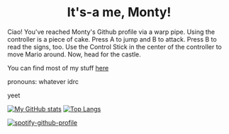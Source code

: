 <h1 align=center>It's-a me, Monty!</h1>



Ciao! You've reached Monty's Github profile via a warp pipe. Using the controller is a piece of cake. Press A to jump and B to attack. Press B to read the signs, too. Use the Control Stick in the center of the controller to move Mario around. Now, head for the castle.


You can find most of my stuff [here](https://www.monty.ga/)

pronouns: whatever idrc

yeet

[![My GitHub stats](https://github-readme-stats.vercel.app/api?username=montylion&show_icons=true&count_private=true&bg_color=161B22&title_color=2F90FF&text_color=ECF4FF&icon_color=2F90FF&hide_border=true&custom_title=My%20GitHub%20Stats)](https://github.com/montylion?tab=repositories)
[![Top Langs](https://github-readme-stats.vercel.app/api/top-langs/?username=montylion&layout=compact&bg_color=161B22&title_color=2F90FF&text_color=ECF4FF&icon_color=2F90FF&hide_border=true)](https://github.com/montylion?tab=repositories&q=&type=&language=javascript&sort=)

[![spotify-github-profile](https://spotify-github-profile.vercel.app/api/view?uid=hpf4k9mlfq4fv7wm9pdjbbl1i&cover_image=true&theme=default)](https://spotify-github-profile.vercel.app/api/view?uid=hpf4k9mlfq4fv7wm9pdjbbl1i&redirect=true)
